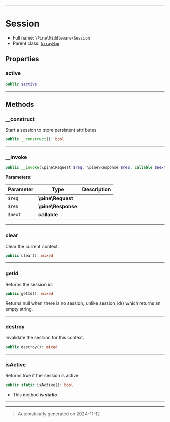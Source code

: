 ***

# Session





* Full name: `\Pine\Middleware\Session`
* Parent class: [`ArrayMap`](../../pine/ArrayMap.md)



## Properties


### active



```php
public $active
```






***

## Methods


### __construct

Start a session to store persistent attributes

```php
public __construct(): bool
```












***

### __invoke



```php
public __invoke(\pine\Request $req, \pine\Response $res, callable $next): mixed
```








**Parameters:**

| Parameter | Type | Description |
|-----------|------|-------------|
| `$req` | **\pine\Request** |  |
| `$res` | **\pine\Response** |  |
| `$next` | **callable** |  |





***

### clear

Clear the current context.

```php
public clear(): mixed
```












***

### getId

Returns the session id.

```php
public getId(): mixed
```

Returns null when there is no session, unlike session_id()
which returns an empty string.










***

### destroy

Invalidate the session for this context.

```php
public destroy(): mixed
```












***

### isActive

Returns true if the session is active

```php
public static isActive(): bool
```



* This method is **static**.








***


***
> Automatically generated on 2024-11-12
